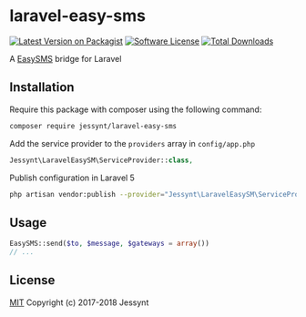 # laravel-easy-sms

[![Latest Version on Packagist](https://img.shields.io/packagist/v/jessynt/laravel-easy-sms.svg?style=flat-square)](https://packagist.org/packages/jessynt/laravel-easy-sms)
[![Software License](https://img.shields.io/badge/license-MIT-brightgreen.svg?style=flat-square)](LICENSE)
[![Total Downloads](https://img.shields.io/packagist/dt/jessynt/laravel-easy-sms.svg?style=flat-square)](https://packagist.org/packages/jessynt/laravel-easy-sms)

A [EasySMS](https://github.com/overtrue/easy-sms) bridge for Laravel


## Installation

Require this package with composer using the following command:

```bash
composer require jessynt/laravel-easy-sms
```

Add the service provider to the `providers` array in `config/app.php`

```php
Jessynt\LaravelEasySM\ServiceProvider::class,
```

Publish configuration in Laravel 5

```bash
php artisan vendor:publish --provider="Jessynt\LaravelEasySM\ServiceProvider"
```

## Usage

```php
EasySMS::send($to, $message, $gateways = array())
// ...
```

## License

[MIT](LICENSE)
Copyright (c) 2017-2018 Jessynt

